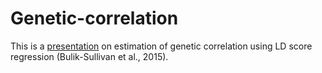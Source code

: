 # Genetic-correlation

This is a [presentation](https://sudhaveturi.shinyapps.io/LabMeeting/#1) on estimation of genetic correlation using LD score regression (Bulik-Sullivan et al., 2015). 
